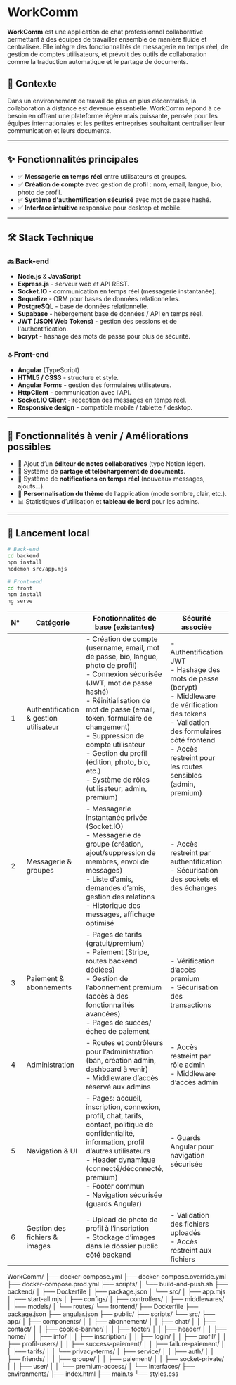 # WorkComm

**WorkComm** est une application de chat professionnel collaborative permettant à des équipes de travailler ensemble de manière fluide et centralisée. Elle intègre des fonctionnalités de messagerie en temps réel, de gestion de comptes utilisateurs, et prévoit des outils de collaboration comme la traduction automatique et le partage de documents.

## 🧠 Contexte

Dans un environnement de travail de plus en plus décentralisé, la collaboration à distance est devenue essentielle. WorkComm répond à ce besoin en offrant une plateforme légère mais puissante, pensée pour les équipes internationales et les petites entreprises souhaitant centraliser leur communication et leurs documents.

---

## ✨ Fonctionnalités principales

- ✅ **Messagerie en temps réel** entre utilisateurs et groupes.
- ✅ **Création de compte** avec gestion de profil : nom, email, langue, bio, photo de profil.
- ✅ **Système d'authentification sécurisé** avec mot de passe hashé.
- ✅ **Interface intuitive** responsive pour desktop et mobile.

---

## 🛠️ Stack Technique

### 🔙 Back-end

- **Node.js** & **JavaScript**
- **Express.js** - serveur web et API REST.
- **Socket.IO** - communication en temps réel (messagerie instantanée).
- **Sequelize** - ORM pour bases de données relationnelles.
- **PostgreSQL** - base de données relationnelle.
- **Supabase** - hébergement base de données / API en temps réel.
- **JWT (JSON Web Tokens)** - gestion des sessions et de l'authentification.
- **bcrypt** - hashage des mots de passe pour plus de sécurité.

### 🔝 Front-end

- **Angular** (TypeScript)
- **HTML5 / CSS3** - structure et style.
- **Angular Forms** - gestion des formulaires utilisateurs.
- **HttpClient** - communication avec l'API.
- **Socket.IO Client** - réception des messages en temps réel.
- **Responsive design** - compatible mobile / tablette / desktop.

---

## 📌 Fonctionnalités à venir / Améliorations possibles

- 📄 Ajout d’un **éditeur de notes collaboratives** (type Notion léger).
- 📎 Système de **partage et téléchargement de documents**.
- 🔔 Système de **notifications en temps réel** (nouveaux messages, ajouts…).
- 🎨 **Personnalisation du thème** de l’application (mode sombre, clair, etc.).
- 📊 Statistiques d’utilisation et **tableau de bord** pour les admins.

---

## 🚀 Lancement local

```bash
# Back-end
cd backend
npm install
nodemon src/app.mjs

# Front-end
cd front
npm install
ng serve

```

| N° | Catégorie                        | Fonctionnalités de base (existantes)                                                                                                                                         | Sécurité associée                                                                                           | Fonctionnalités prévues / à améliorer                             |
|----|----------------------------------|-------------------------------------------------------------------------------------------------------------------------------------------------------------------------------|-------------------------------------------------------------------------------------------------------------|------------------------------------------------------------------|
| 1  | Authentification & gestion utilisateur | - Création de compte (username, email, mot de passe, bio, langue, photo de profil) <br> - Connexion sécurisée (JWT, mot de passe hashé) <br> - Réinitialisation de mot de passe (email, token, formulaire de changement) <br> - Suppression de compte utilisateur <br> - Gestion du profil (édition, photo, bio, etc.) <br> - Système de rôles (utilisateur, admin, premium) | - Authentification JWT <br> - Hashage des mots de passe (bcrypt) <br> - Middleware de vérification des tokens <br> - Validation des formulaires côté frontend <br> - Accès restreint pour les routes sensibles (admin, premium) | Personnalisation du thème (sombre/clair)                        |
| 2  | Messagerie & groupes             | - Messagerie instantanée privée (Socket.IO) <br> - Messagerie de groupe (création, ajout/suppression de membres, envoi de messages) <br> - Liste d’amis, demandes d’amis, gestion des relations <br> - Historique des messages, affichage optimisé | - Accès restreint par authentification <br> - Sécurisation des sockets et des échanges                      | - Notifications en temps réel (messages, ajouts…) <br> - Éditeur de notes collaboratives (type Notion) <br> - Notifications visuelles (badge chat) |
| 3  | Paiement & abonnements           | - Pages de tarifs (gratuit/premium) <br> - Paiement (Stripe, routes backend dédiées) <br> - Gestion de l’abonnement premium (accès à des fonctionnalités avancées) <br> - Pages de succès/échec de paiement | - Vérification d’accès premium <br> - Sécurisation des transactions                                          | Statistiques d’utilisation et dashboard admin                    |
| 4  | Administration                   | - Routes et contrôleurs pour l’administration (ban, création admin, dashboard à venir) <br> - Middleware d’accès réservé aux admins                                           | - Accès restreint par rôle admin <br> - Middleware d’accès admin                                            | Dashboard admin (statistiques, gestion avancée)                  |
| 5  | Navigation & UI                  | - Pages: accueil, inscription, connexion, profil, chat, tarifs, contact, politique de confidentialité, information, profil d’autres utilisateurs <br> - Header dynamique (connecté/déconnecté, premium) <br> - Footer commun <br> - Navigation sécurisée (guards Angular) | - Guards Angular pour navigation sécurisée                                                                 | - Personnalisation du thème <br> - Responsive design (mobile/tablette/desktop) |
| 6  | Gestion des fichiers & images    | - Upload de photo de profil à l’inscription <br> - Stockage d’images dans le dossier public côté backend                                                                      | - Validation des fichiers uploadés <br> - Accès restreint aux fichiers                                      | Partage et téléchargement de documents                           |




WorkComm/
├── docker-compose.yml
├── docker-compose.override.yml
├── docker-compose.prod.yml
├── scripts/
│   └── build-and-push.sh
├── backend/
│   ├── Dockerfile
│   ├── package.json
│   └── src/
│       ├── app.mjs
│       ├── start-all.mjs
│       ├── configs/
│       ├── controllers/
│       ├── middlewares/
│       ├── models/
│       └── routes/
└── frontend/
    ├── Dockerfile
    ├── package.json
    ├── angular.json
    ├── public/
    ├── scripts/
    └── src/
        ├── app/
        │   ├── components/
        │   │   ├── abonnement/
        │   │   ├── chat/
        │   │   ├── contact/
        │   │   ├── cookie-banner/
        │   │   ├── footer/
        │   │   ├── header/
        │   │   ├── home/
        │   │   ├── info/
        │   │   ├── inscription/
        │   │   ├── login/
        │   │   ├── profil/
        │   │   ├── profil-users/
        │   │   ├── success-paiement/
        │   │   ├── failure-paiement/
        │   │   ├── tarifs/
        │   │   └── privacy-terms/
        │   ├── service/
        │   │   ├── auth/
        │   │   ├── friends/
        │   │   ├── groupe/
        │   │   ├── paiement/
        │   │   ├── socket-private/
        │   │   ├── user/
        │   │   └── premium-access/
        │   └── interfaces/
        ├── environments/
        ├── index.html
        ├── main.ts
        └── styles.css


